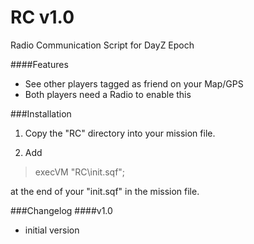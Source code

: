 RC v1.0
==

Radio Communication Script for DayZ Epoch

####Features
* See other players tagged as friend on your Map/GPS
* Both players need a Radio to enable this

###Installation
1. Copy the "RC" directory into your mission file.

2. Add
  > execVM "RC\init.sqf";

  at the end of your "init.sqf" in the mission file.

###Changelog
####v1.0
* initial version
